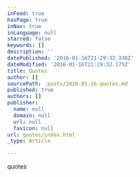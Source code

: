 ```yaml
---
inFeed: true
hasPage: true
inNav: true
inLanguage: null
starred: false
keywords: []
description: ''
datePublished: '2016-01-16T21:29:32.330Z'
dateModified: '2016-01-16T21:29:32.175Z'
title: Quotes
author: []
sourcePath: _posts/2016-01-16-quotes.md
published: true
authors: []
publisher:
  name: null
  domain: null
  url: null
  favicon: null
url: quotes/index.html
_type: Article

---
```

quotes